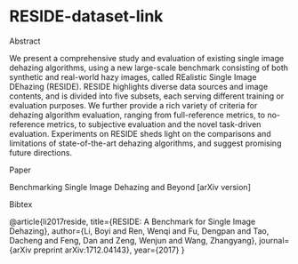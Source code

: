 # RESIDE-dataset-link

Abstract

We present a comprehensive study and evaluation of existing single image dehazing algorithms, using a new large-scale benchmark consisting of both synthetic and real-world hazy images, called REalistic Single Image DEhazing (RESIDE). RESIDE highlights diverse data sources and image contents, and is divided into five subsets, each serving different training or evaluation purposes. We further provide a rich variety of criteria for dehazing algorithm evaluation, ranging from full-reference metrics, to no-reference metrics, to subjective evaluation and the novel task-driven evaluation. Experiments on RESIDE sheds light on the comparisons and limitations of state-of-the-art dehazing algorithms, and suggest promising future directions. 

Paper

Benchmarking Single Image Dehazing and Beyond [arXiv version]

Bibtex

@article{li2017reside,
  title={RESIDE: A Benchmark for Single Image Dehazing},
  author={Li, Boyi and Ren, Wenqi and Fu, Dengpan and Tao, Dacheng and Feng, Dan and Zeng, Wenjun and Wang, Zhangyang},
  journal={arXiv preprint arXiv:1712.04143},
  year={2017}
}
